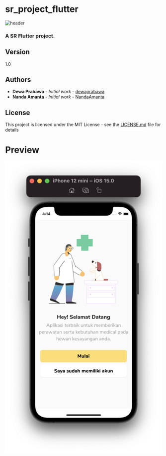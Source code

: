 # sr_project_flutter

![header](https://capsule-render.vercel.app/api?type=wave&color=auto&height=300&section=footer&text=SR%20PROJECT&fontSize=90)

### A SR Flutter project.


## Version

1.0

## Authors

* **Dewa Prabawa** - *Initial work* - [dewaprabawa](https://github.com/dewaprabawa)
* **Nanda Amanta** - *Initial work* - [NandaAmanta](https://github.com/NandaAmanta)


## License

This project is licensed under the MIT License - see the [LICENSE.md](LICENSE.md) file for details
# Preview 

![](https://github.com/dewaprabawa/sr_project_flutter/blob/master/sc_1.png) 
